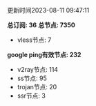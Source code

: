 更新时间2023-08-11 09:47:11

**总订阅: 36**
**总节点: 7350**
- vless节点: 7

**google ping有效节点: 232**
- v2ray节点: 114
- ss节点: 95
- trojan节点: 20
- ssr节点: 3
